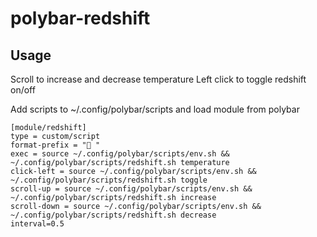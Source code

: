 # polybar-redshift

## Usage 
Scroll to increase and decrease temperature
Left click to toggle redshift on/off


Add scripts to ~/.config/polybar/scripts and load module from polybar

```
[module/redshift]
type = custom/script
format-prefix = " "  
exec = source ~/.config/polybar/scripts/env.sh && ~/.config/polybar/scripts/redshift.sh temperature 
click-left = source ~/.config/polybar/scripts/env.sh && ~/.config/polybar/scripts/redshift.sh toggle 
scroll-up = source ~/.config/polybar/scripts/env.sh && ~/.config/polybar/scripts/redshift.sh increase
scroll-down = source ~/.config/polybar/scripts/env.sh && ~/.config/polybar/scripts/redshift.sh decrease
interval=0.5
```
